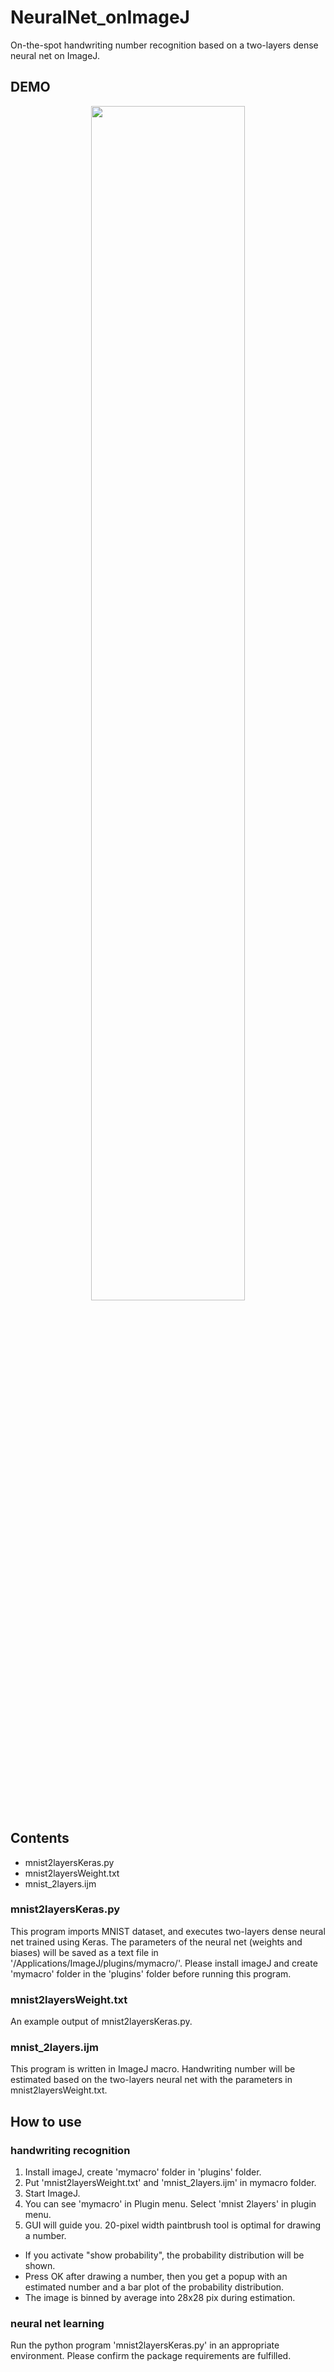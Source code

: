 # NeuralNet_onImageJ
On-the-spot handwriting number recognition based on a two-layers dense neural net on ImageJ.

## DEMO
<div align="center">
<img src="https://user-images.githubusercontent.com/40162543/46203583-3a25ea80-c355-11e8-8b0d-37e3e36d5a5b.gif" width="70%">
</div>


## Contents
- mnist2layersKeras.py
- mnist2layersWeight.txt
- mnist_2layers.ijm

### mnist2layersKeras.py
This program imports MNIST dataset, and executes two-layers dense neural net trained using Keras.  The parameters of the neural net (weights and biases) will be saved as a text file in '/Applications/ImageJ/plugins/mymacro/'.  Please install imageJ and create 'mymacro' folder in the 'plugins' folder before running this program.

### mnist2layersWeight.txt
An example output of mnist2layersKeras.py.

### mnist_2layers.ijm
This program is written in ImageJ macro.  Handwriting number will be estimated based on the two-layers neural net with the parameters in mnist2layersWeight.txt.

## How to use
### handwriting recognition
1. Install imageJ, create 'mymacro' folder in 'plugins' folder.
2. Put 'mnist2layersWeight.txt' and 'mnist_2layers.ijm' in mymacro folder.
3. Start ImageJ.
4. You can see 'mymacro' in Plugin menu. Select 'mnist 2layers' in plugin menu.
5. GUI will guide you. 20-pixel width paintbrush tool is optimal for drawing a number.


- If you activate "show probability", the probability distribution will be shown.
- Press OK after drawing a number, then you get a popup with an estimated number and a bar plot of the probability distribution.
- The image is binned by average into 28x28 pix during estimation.

### neural net learning
Run the python program 'mnist2layersKeras.py' in an appropriate environment.  Please confirm the package requirements are fulfilled.